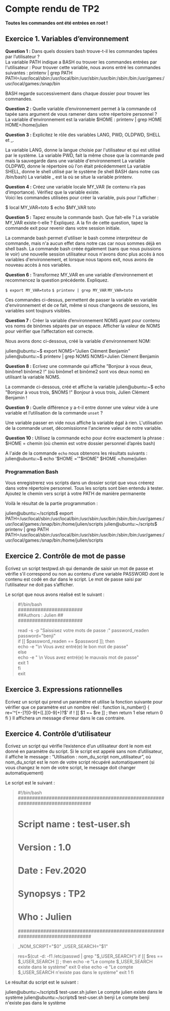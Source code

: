 # Compte rendu de TP2

**Toutes les commandes ont été entrées en root !**

## Exercice 1. Variables d’environnement

**Question 1 :** Dans quels dossiers bash trouve-t-il les commandes tapées par l’utilisateur ?<br/>
La variable PATH indique a BASH ou trouver les commandes entrées par l'utilisateur :
Pour trouver cette variable, nous avons entré les commandes suivantes :
 printenv | grep PATH  
PATH=/usr/local/sbin:/usr/local/bin:/usr/sbin:/usr/bin:/sbin:/bin:/usr/games:/usr/local/games:/snap/bin

BASH regarde successivement dans chaque dossier pour trouver les commandes.

**Question 2 :** Quelle variable d’environnement permet à la commande cd tapée sans argument de vous ramener dans votre répertoire personnel ? <br/>
La variable d'environnement est la variable $HOME : 
printenv | grep HOME
HOME=/home/julien

**Question 3 :** Explicitez le rôle des variables LANG, PWD, OLDPWD, SHELL et _. <br/>

La variable LANG, donne la langue choisie par l'utilisateur et qui est utilisé par le système.
La variable PWD, fait la même chose que la commande pwd mais la sauvegarde dans une variable d'environnement 
La variable OLDPWD, donne le répertoire où l'on était précédemment 
La variable SHELL, donne le shell utilisé par le système (le shell BASH dans notre cas /bin/bash)
La variable _ est la où se situe la variable printenv. 

**Question 4 :** Créez une variable locale MY_VAR (le contenu n’a pas d’importance). Vérifiez que la variable existe. <br/>
Voici les commandes utilisées pour créer la variable, puis pour l'afficher :

$ local MY_VAR=toto
$ echo $MY_VAR
toto

**Question 5 :** Tapez ensuite la commande bash. Que fait-elle ? La variable MY_VAR existe-t-elle ? Expliquez. A la fin de cette question, tapez la commande exit pour revenir dans votre session initiale. <br/>

La commande bash permet d'utiliser le bash comme interpréteur de commande, mais n'a aucun effet dans notre cas car nous sommes déjà en shell bash.
La commande bash créée également (sans que nous puissions le voir) une nouvelle session utilisateur nous n'avons donc plus accès à nos variables d'environnement, et lorsque nous tapons exit, nous avons de nouveau accès à nos variables.

**Question 6 :** Transformez MY_VAR en une variable d’environnement et recommencez la question précédente. Expliquez. <br/>

`$ export MY_VAR=toto`
`$ printenv | grep MY_VAR`
`MY_VAR=toto`


Ces commandes ci-dessus, permettent de passer la variable en variable d'environnement et de ce fait, même si nous changeons de sessions, les variables sont toujours visibles.

**Question 7 :** Créer la variable d’environnement NOMS ayant pour contenu vos noms de binômes séparés par un espace. Afficher la valeur de NOMS pour vérifier que l’affectation est correcte. <br/>

Nous avons donc ci-dessous, créé la variable d'environnement NOM:

julien@ubuntu:~$ export NOMS="Julien Clément Benjamin"
julien@ubuntu:~$ printenv | grep NOMS
NOMS=Julien Clément Benjamin

**Question 8 :** Ecrivez une commande qui affiche ”Bonjour à vous deux, binôme1 binôme2 !” (où binôme1 et binôme2 sont vos deux noms) en utilisant la variable NOMS. <br/>

La commande ci-dessous, créé et affiche la variable
julien@ubuntu:~$  echo "Bonjour à vous trois, $NOMS !"
Bonjour à vous trois, Julien Clément Benjamin !

**Question 9 :** Quelle différence y a-t-il entre donner une valeur vide à une variable et l’utilisation de la commande `unset` ? <br/>

Une variable passer en vide nous affiche la variable égal à rien.
L'utilisation de la commande unset, décomissionne l'ancienne valeur de notre variable.

**Question 10 :** Utilisez la commande echo pour écrire exactement la phrase : $HOME = chemin (où chemin est votre dossier personnel d’après bash) <br/>

A l'aide de la commande `echo` nous obtenons les résultats suivants :
julien@ubuntu:~$ echo '$HOME ='"$HOME"
$HOME =/home/julien

### Programmation Bash
Vous enregistrerez vos scripts dans un dossier script que vous créerez dans votre répertoire personnel.
Tous les scripts sont bien entendu à tester.
Ajoutez le chemin vers script à votre PATH de manière permanente

Voilà le résultat de la partie programmation :

julien@ubuntu:~/scripts$ export PATH=/usr/local/sbin:/usr/local/bin:/usr/sbin:/usr/bin:/sbin:/bin:/usr/games:/usr/local/games:/snap/bin:/home/julien/scripts
julien@ubuntu:~/scripts$ printenv | grep PATH
PATH=/usr/local/sbin:/usr/local/bin:/usr/sbin:/usr/bin:/sbin:/bin:/usr/games:/usr/local/games:/snap/bin:/home/julien/scripts


## Exercice 2. Contrôle de mot de passe

Écrivez un script testpwd.sh qui demande de saisir un mot de passe et vérifie s’il correspond ou non au contenu d’une variable PASSWORD dont le contenu est codé en dur dans le script. Le mot de passe saisi par l’utilisateur ne doit pas s’afficher.

Le script que nous avons réalisé est le suivant : 

>#!/bin/bash <br/>
>####################### <br/>
>##Authors : Julien  ## <br/>
>####################### <br/>
>
>read -s -p "Saissisez votre mots de passe :" password_readen <br/>
>password="benji" <br/>
>if [[ $password_readen == $password ]]; then <br/>
>    echo -e "\n Vous avez entré(e) le bon mot de passe" <br/>
>else <br/>
>    echo -e " \n Vous avez entré(e) le mauvais mot de passe" <br/>
>    exit 1 <br/>
>fi <br/>
>exit <br/>



## Exercice 3. Expressions rationnelles

Ecrivez un script qui prend un paramètre et utilise la fonction suivante pour vérifier que ce paramètre
est un nombre réel :
function is_number()
{
re='^[+-]?[0-9]+([.][0-9]+)?$'
if ! [[ $1 =~ $re ]] ; then
return 1
else
return 0
fi
}
Il affichera un message d’erreur dans le cas contraire.


## Exercice 4. Contrôle d’utilisateur

Écrivez un script qui vérifie l’existence d’un utilisateur dont le nom est donné en paramètre du script. Si le script est appelé sans nom d’utilisateur, il affiche le message : ”Utilisation : nom_du_script nom_utilisateur”, où nom_du_script est le nom de votre script récupéré automatiquement (si vous changez le nom de votre script, le message doit changer automatiquement)

Le script est le suivant : 
>#!/bin/bash
>##############################################################################
># Script name   : test-user.sh                                               #
># Version	: 1.0                                                            #
># Date          : Fev.2020                                                   #
># Synopsys      : TP2                                                        #
># Who           : Julien                                                     #
>##############################################################################

>_NOM_SCRIPT="$0"
>_USER_SEARCH="$1"

>res=$(cut -d: -f1 /etc/passwd | grep "$_USER_SEARCH")
>if [[ $res == $_USER_SEARCH ]] ; then
>	echo -e "Le compte $_USER_SEARCH existe dans le système"
>	exit 0
>else
>	echo -e "Le compte $_USER_SEARCH n'existe pas dans le système"
>	exit 1
>fi


Le résultat du script est le suivant :

julien@ubuntu:~/scripts$ test-user.sh julien
Le compte julien existe dans le système
julien@ubuntu:~/scripts$ test-user.sh benji
Le compte benji n'existe pas dans le système

